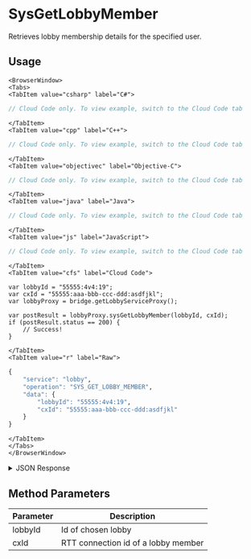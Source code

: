 # SysGetLobbyMember

Retrieves lobby membership details for the specified user.

<PartialServop service_name="lobby" operation_name="SYS_GET_LOBBY_MEMBER" />

## Usage

```mdx-code-block
<BrowserWindow>
<Tabs>
<TabItem value="csharp" label="C#">
```

```csharp
// Cloud Code only. To view example, switch to the Cloud Code tab
```

```mdx-code-block
</TabItem>
<TabItem value="cpp" label="C++">
```

```cpp
// Cloud Code only. To view example, switch to the Cloud Code tab
```

```mdx-code-block
</TabItem>
<TabItem value="objectivec" label="Objective-C">
```

```objectivec
// Cloud Code only. To view example, switch to the Cloud Code tab
```

```mdx-code-block
</TabItem>
<TabItem value="java" label="Java">
```

```java
// Cloud Code only. To view example, switch to the Cloud Code tab
```

```mdx-code-block
</TabItem>
<TabItem value="js" label="JavaScript">
```

```javascript
// Cloud Code only. To view example, switch to the Cloud Code tab
```

```mdx-code-block
</TabItem>
<TabItem value="cfs" label="Cloud Code">
```

```cfscript
var lobbyId = "55555:4v4:19";
var cxId = "55555:aaa-bbb-ccc-ddd:asdfjkl";
var lobbyProxy = bridge.getLobbyServiceProxy();

var postResult = lobbyProxy.sysGetLobbyMember(lobbyId, cxId);
if (postResult.status == 200) {
    // Success!
}
```

```mdx-code-block
</TabItem>
<TabItem value="r" label="Raw">
```

```r
{
	"service": "lobby",
	"operation": "SYS_GET_LOBBY_MEMBER",
	"data": {
		"lobbyId": "55555:4v4:19",
		"cxId": "55555:aaa-bbb-ccc-ddd:asdfjkl"
	}
}
```

```mdx-code-block
</TabItem>
</Tabs>
</BrowserWindow>
```

<details>
<summary>JSON Response</summary>

```json
{
  "data": {
    "profileId": "c394230e-53c0-4ba3-8eed-90963e58de9c",
    "name": "",
    "pic": "",
    "rating": 1200,
    "team": "all",
    "isReady": true,
    "extra": {},
    "passcode": "8ebbd5",
    "cxId": "13229:c394230e-53c0-4ba3-8eed-90963e58de9c:il6dpch4c8g4jm6p3o5vc85ssq"
  },
  "status": 200
}
```
</details>

## Method Parameters
Parameter | Description
--------- | -----------
lobbyId | Id of chosen lobby
cxId | RTT connection id of a lobby member


